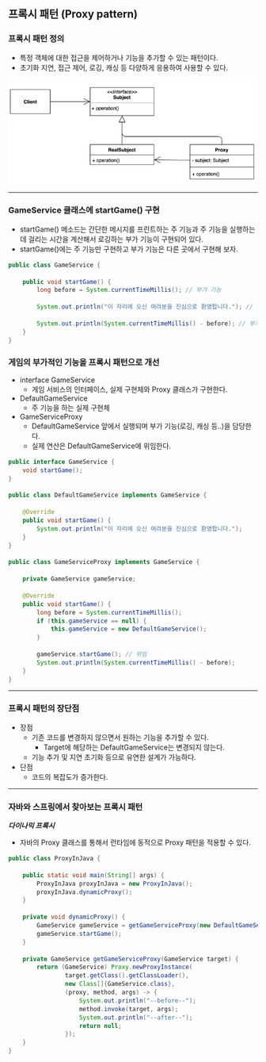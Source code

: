 ## 프록시 패턴 (Proxy pattern)

### 프록시 패턴 정의

- 특정 객체에 대한 접근을 제어하거나 기능을 추가할 수 있는 패턴이다.
- 초기화 지연, 접근 제어, 로깅, 캐싱 등 다양하게 응용하여 사용할 수 있다.

![](../../../../../../resources/static/proxy.png)

---

### GameService 클래스에 startGame() 구현

- startGame() 메소드는 간단한 메시지를 프린트하는 주 기능과 주 기능을 실행하는데 걸리는 시간을 계산해서 로깅하는 부가 기능이 구현되어 있다.
- startGame()에는 주 기능만 구현하고 부가 기능은 다른 곳에서 구현해 보자.

```java
public class GameService {

    public void startGame() {
        long before = System.currentTimeMillis(); // 부가 기능

        System.out.println("이 자리에 오신 여려분을 진심으로 환영합니다."); // 주 기능

        System.out.println(System.currentTimeMillis() - before); // 부가 기능
    }
}
```

### 게임의 부가적인 기능을 프록시 패턴으로 개선

- interface GameService
    - 게임 서비스의 인터페이스, 실제 구현체와 Proxy 클래스가 구현한다.
- DefaultGameService
    - 주 기능을 하는 실제 구현체
- GameServiceProxy
    - DefaultGameService 앞에서 실행되며 부가 기능(로깅, 캐싱 등..)을 담당한다.
    - 실제 연산은 DefaultGameService에 위임한다.

```java
public interface GameService {
    void startGame();
}

public class DefaultGameService implements GameService {

    @Override
    public void startGame() {
        System.out.println("이 자리에 오신 여려분을 진심으로 환영합니다.");
    }
}

public class GameServiceProxy implements GameService {

    private GameService gameService;

    @Override
    public void startGame() {
        long before = System.currentTimeMillis();
        if (this.gameService == null) {
            this.gameService = new DefaultGameService();
        }

        gameService.startGame(); // 위임
        System.out.println(System.currentTimeMillis() - before);
    }
}
```

---

### 프록시 패턴의 장단점

- 장점
    - 기존 코드를 변경하지 않으면서 원하는 기능을 추가할 수 있다.
        - Target에 해당하는 DefaultGameService는 변경되지 않는다.
    - 기능 추가 및 지연 초기화 등으로 유연한 설계가 가능하다.
- 단점
    - 코드의 복잡도가 증가한다.

---

### 자바와 스프링에서 찾아보는 프록시 패턴

**_다이나믹 프록시_**

- 자바의 Proxy 클래스를 통해서 런타임에 동적으로 Proxy 패턴을 적용할 수 있다.

```java
public class ProxyInJava {

    public static void main(String[] args) {
        ProxyInJava proxyInJava = new ProxyInJava();
        proxyInJava.dynamicProxy();
    }

    private void dynamicProxy() {
        GameService gameService = getGameServiceProxy(new DefaultGameService());
        gameService.startGame();
    }

    private GameService getGameServiceProxy(GameService target) {
        return (GameService) Proxy.newProxyInstance(
                target.getClass().getClassLoader(),
                new Class[]{GameService.class},
                (proxy, method, args) -> {
                    System.out.println("--before--");
                    method.invoke(target, args);
                    System.out.println("--after--");
                    return null;
                });
    }
}
```